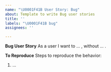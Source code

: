 ```yaml
---
name: "\U0001F41B User Story: Bug"
about: Template to write Bug user stories
title: ''
labels: "\U0001F41B bug"
assignees: ''

---
```


**Bug User Story**
As a user I want to ... , without ... .

**To Reproduce**
Steps to reproduce the behavior:
1. ...
